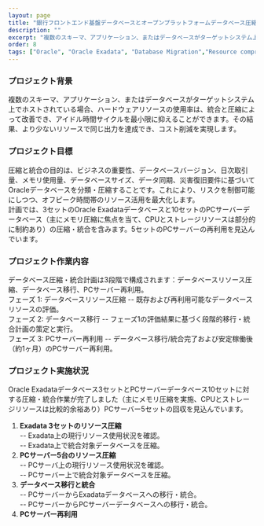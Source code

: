 ```yaml
---
layout: page
title: "銀行フロントエンド基盤データベースとオープンプラットフォームデータベース圧縮・統合プロジェクト"
description: ""
excerpt: "複数のスキーマ、アプリケーション、またはデータベースがターゲットシステム上でホストされている場合、ハードウェアリソースの使用率は、統合と圧縮によって改善でき、アイドル時間サイクルを最小限に抑えることができます。その結果、より少ないリソースで同じ出力を達成でき、コスト削減につながります。"
order: 8
tags: ["Oracle", "Oracle Exadata", "Database Migration","Resource compression"]
---
```


### プロジェクト背景  
複数のスキーマ、アプリケーション、またはデータベースがターゲットシステム上でホストされている場合、ハードウェアリソースの使用率は、統合と圧縮によって改善でき、アイドル時間サイクルを最小限に抑えることができます。その結果、より少ないリソースで同じ出力を達成でき、コスト削減を実現します。

### プロジェクト目標  
圧縮と統合の目的は、ビジネスの重要性、データベースバージョン、日次取引量、メモリ使用量、データベースサイズ、データ同期、災害復旧要件に基づいてOracleデータベースを分類・圧縮することです。これにより、リスクを制御可能にしつつ、オフピーク時間帯のリソース活用を最大化します。  
計画では、3セットのOracle Exadataデータベースと10セットのPCサーバーデータベース（主にメモリ圧縮に焦点を当て、CPUとストレージリソースは部分的に制約あり）の圧縮・統合を含みます。5セットのPCサーバーの再利用を見込んでいます。  

### プロジェクト作業内容  
データベース圧縮・統合計画は3段階で構成されます：データベースリソース圧縮、データベース移行、PCサーバー再利用。  
フェーズ 1: データベースリソース圧縮  -- 既存および再利用可能なデータベースリソースの評価。  
フェーズ 2: データベース移行          -- フェーズ1の評価結果に基づく段階的移行・統合計画の策定と実行。  
フェーズ 3: PCサーバー再利用          -- データベース移行/統合完了および安定稼働後（約1ヶ月）のPCサーバー再利用。  

### プロジェクト実施状況  
Oracle Exadataデータベース3セットとPCサーバーデータベース10セットに対する圧縮・統合作業が完了しました（主にメモリ圧縮を実施、CPUとストレージリソースは比較的余裕あり）PCサーバー5セットの回収を見込んでいます。
1.  **Exadata 3セットのリソース圧縮**  
    -- Exadata上の現行リソース使用状況を確認。  
    -- Exadata上で統合対象データベースを圧縮。  
2.  **PCサーバー5台のリソース圧縮**  
    -- PCサーバ上の現行リソース使用状況を確認。  
    -- PCサーバー上で統合対象データベースを圧縮。  
3.  **データベース移行と統合**  
    -- PCサーバーからExadataデータベースへの移行・統合。  
    -- PCサーバーからPCサーバーデータベースへの移行・統合。  
4.  **PCサーバー再利用**  
